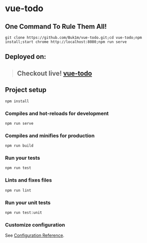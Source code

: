 # vue-todo

## One Command To Rule Them All!
```
git clone https://github.com/Buk1m/vue-todo.git;cd vue-todo;npm install;start chrome http://localhost:8080;npm run serve
```

## Deployed on:

 > ## Checkout live! [vue-todo](https://tovue.netlify.com)


## Project setup
```
npm install
```

### Compiles and hot-reloads for development
```
npm run serve
```

### Compiles and minifies for production
```
npm run build
```

### Run your tests
```
npm run test
```

### Lints and fixes files
```
npm run lint
```

### Run your unit tests
```
npm run test:unit
```

### Customize configuration
See [Configuration Reference](https://cli.vuejs.org/config/).

